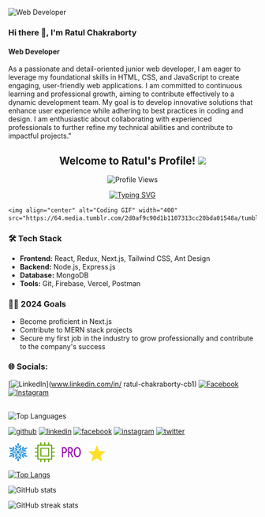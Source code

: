 ![Web Developer](https://media.licdn.com/dms/image/D4D16AQE-fRFPidZITw/profile-displaybackgroundimage-shrink_350_1400/0/1722438191697?e=1727913600&v=beta&t=imh-Q-j6XKeHk2gH8qaGqICN3tvf1i51MMgLVEpBRGA)

### Hi there 👋, I'm Ratul Chakraborty
#### Web Developer


As a passionate and detail-oriented junior web developer, I am eager to leverage my foundational skills in HTML, CSS, and JavaScript to create engaging, user-friendly web applications. I am committed to continuous learning and professional growth, aiming to contribute effectively to a dynamic development team. My goal is to develop innovative solutions that enhance user experience while adhering to best practices in coding and design. I am enthusiastic about collaborating with experienced professionals to further refine my technical abilities and contribute to impactful projects."

<div align="center">
    <h2>Welcome to Ratul's Profile! <img src="https://media.giphy.com/media/hvRJCLFzcasrR4ia7z/giphy.gif" width="28"></h2>
  </div>
  
  
  <p align="center">
    <img src="https://komarev.com/ghpvc/?username=hrhabib07&label=Profile%20views&color=0e75b6&style=flat" alt="Profile Views" />
  </p>
  
  <div align="center">
    <a href="https://git.io/typing-svg">
      <img src="https://readme-typing-svg.demolab.com?font=Fira+Code&color=38C2FF&center=true&vCenter=true&width=435&lines=Web+Developer;MERN+Stack+Developer;Next.js+Enthusiast" alt="Typing SVG" />
    </a>
  </div>
  
  
  <div >
   
    <img align="center" alt="Coding GIF" width="400" src="https://64.media.tumblr.com/2d0af9c90d1b1107313cc20bda01548a/tumblr_outwxnanpp1u79o2lo1_1280.gif">
  </div>
  
  
  
  
  ### 🛠️ Tech Stack
  
  - **Frontend:** React, Redux, Next.js, Tailwind CSS, Ant Design
  - **Backend:** Node.js, Express.js
  - **Database:** MongoDB
  - **Tools:** Git, Firebase, Vercel, Postman
  
  
  
  ### 👨‍💻 2024 Goals
  
  - Become proficient in Next.js
  - Contribute to MERN stack projects
  - Secure my first job in the industry to grow professionally and contribute to the company's success
  
  
  ### 🌐 Socials:
  
  [![LinkedIn](https://img.shields.io/badge/LinkedIn-%230077B5.svg?logo=linkedin&logoColor=white)](www.linkedin.com/in/
  ratul-chakraborty-cb1) [![Facebook](https://img.shields.io/badge/Facebook-%231877F2.svg?logo=Facebook&logoColor=white)](https://www.facebook.com/bikromaditya.chakraborty.ratul?mibextid=ZbWKwL) [![Instagram](https://img.shields.io/badge/Instagram-%23E4405F.svg?logo=Instagram&logoColor=white)](https://www.instagram.com/ratul.chakrab0rty?igsh=MWloeGxqZXh4eGVt)
  
  <br clear="both" />
    <img align="left" src="https://github-readme-stats.vercel.app/api/top-langs?username=hrhabib07&show_icons=true&locale=en&layout=compact" alt="Top Languages" /> 
  <br clear="both" />


[<img src='https://cdn.jsdelivr.net/npm/simple-icons@3.0.1/icons/github.svg' alt='github' height='40'>](https://github.com/ratulchoron)  [<img src='https://cdn.jsdelivr.net/npm/simple-icons@3.0.1/icons/linkedin.svg' alt='linkedin' height='40'>](https://www.linkedin.com/in/ratul-chkaborty/)  [<img src='https://cdn.jsdelivr.net/npm/simple-icons@3.0.1/icons/facebook.svg' alt='facebook' height='40'>](https://www.facebook.com/ratul-chakraborty)  [<img src='https://cdn.jsdelivr.net/npm/simple-icons@3.0.1/icons/instagram.svg' alt='instagram' height='40'>](https://www.instagram.com/ratul-chakraborty/)  [<img src='https://cdn.jsdelivr.net/npm/simple-icons@3.0.1/icons/twitter.svg' alt='twitter' height='40'>](https://twitter.com/ratul-chakraborty)  

<a href='https://archiveprogram.github.com/'><img src='https://raw.githubusercontent.com/acervenky/animated-github-badges/master/assets/acbadge.gif' width='40' height='40'></a> <a href='https://docs.github.com/en/developers'><img src='https://raw.githubusercontent.com/acervenky/animated-github-badges/master/assets/devbadge.gif' width='40' height='40'></a> <a href='https://github.com/pricing'><img src='https://raw.githubusercontent.com/acervenky/animated-github-badges/master/assets/pro.gif' width='40' height='40'></a> <a href='https://stars.github.com/'><img src='https://raw.githubusercontent.com/acervenky/animated-github-badges/master/assets/starbadge.gif' width='35' height='35'></a> 

[![Top Langs](https://github-readme-stats.vercel.app/api/top-langs/?username=ratulchoron)](https://github.com/anuraghazra/github-readme-stats)

![GitHub stats](https://github-readme-stats.vercel.app/api?username=ratulchoron&show_icons=true&count_private=true)  

![GitHub streak stats](https://streak-stats.demolab.com/?user=ratulchoron)  


